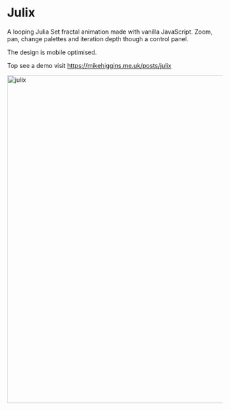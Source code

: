# Julix
A looping Julia Set fractal animation made with vanilla JavaScript. Zoom, pan, change palettes and iteration depth though a control panel.

The design is mobile optimised.

Top see a demo visit https://mikehiggins.me.uk/posts/julix

<img width="764" alt="julix" src="https://github.com/user-attachments/assets/6bf5fbbe-f4c8-4534-8238-ebfef241b199" />
